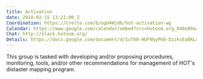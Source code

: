 ```yaml
---
title: Activation
date: 2018-02-15 13:21:00 Z
Coordination: https://trello.com/b/ogU4Wjd6/hot-activation-wg
Calendar: https://www.google.com/calendar/embed?src=hotosm.org_848e89aaiab04ag94d23rqn558%40group.calendar.google.com
Chat: http://slack.hotosm.org/
Details: https://docs.google.com/document/d/1uf60-HUF9GyP68-DzzksEa8RLqFkUrsNSq6vhiiXa64/edit?usp=sharing
---
```


This group is tasked with developing and/or proposing procedures, monitoring, tools, and/or other recommendations for management of HOT's distaster mapping program.
